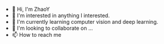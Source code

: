 - 👋 Hi, I'm ZhaoY
- 👀 I'm interested in anything I interested.
- 🌱 I'm currently learning computer vision and deep learning.
- 💞️ I'm looking to collaborate on ...
- 📫 How to reach me

<!---
AnnLIU15/AnnLIU15 is a ✨ special ✨ repository because its `README.md` (this file) appears on your GitHub profile.
You can click the Preview link to take a look at your changes.
--->
